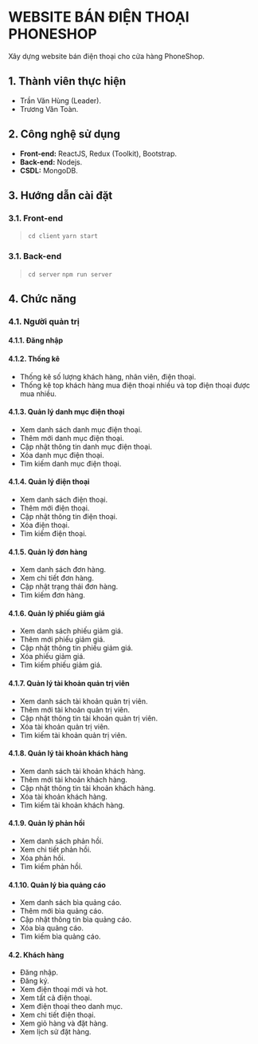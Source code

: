 # WEBSITE BÁN ĐIỆN THOẠI PHONESHOP
Xây dựng website bán điện thoại cho cửa hàng PhoneShop.

## 1. Thành viên thực hiện
- Trần Văn Hùng (Leader).
- Trương Văn Toàn.

## 2. Công nghệ sử dụng
- **Front-end:** ReactJS, Redux (Toolkit), Bootstrap.
- **Back-end:** Nodejs.
- **CSDL:** MongoDB.

## 3. Hướng dẫn cài đặt
### 3.1. Front-end
> `cd client`
> `yarn start`

### 3.1. Back-end
> `cd server`
> `npm run server`

## 4. Chức năng

### 4.1. Người quản trị

#### 4.1.1. Đăng nhập

#### 4.1.2. Thống kê
- Thống kê số lượng khách hàng, nhân viên, điện thoại.
- Thống kê top khách hàng mua điện thoại nhiều và top điện thoại được mua nhiều.

#### 4.1.3. Quản lý danh mục điện thoại
- Xem danh sách danh mục điện thoại.
- Thêm mới danh mục điện thoại.
- Cập nhật thông tin danh mục điện thoại.
- Xóa danh mục điện thoại.
- Tìm kiếm danh mục điện thoại.

#### 4.1.4. Quản lý điện thoại
- Xem danh sách điện thoại.
- Thêm mới điện thoại.
- Cập nhật thông tin điện thoại.
- Xóa điện thoại.
- Tìm kiếm điện thoại.

#### 4.1.5. Quản lý đơn hàng
- Xem danh sách đơn hàng.
- Xem chi tiết đơn hàng.
- Cập nhật trạng thái đơn hàng.
- Tìm kiếm đơn hàng.

#### 4.1.6. Quản lý phiếu giảm giá
- Xem danh sách phiếu giảm giá.
- Thêm mới phiếu giảm giá.
- Cập nhật thông tin phiếu giảm giá.
- Xóa phiếu giảm giá.
- Tìm kiếm phiếu giảm giá.

#### 4.1.7. Quản lý tài khoản quản trị viên
- Xem danh sách tài khoản quản trị viên.
- Thêm mới tài khoản quản trị viên.
- Cập nhật thông tin tài khoản quản trị viên.
- Xóa tài khoản quản trị viên.
- Tìm kiếm tài khoản quản trị viên.

#### 4.1.8. Quản lý tài khoản khách hàng
- Xem danh sách tài khoản khách hàng.
- Thêm mới tài khoản khách hàng.
- Cập nhật thông tin tài khoản khách hàng.
- Xóa tài khoản khách hàng.
- Tìm kiếm tài khoản khách hàng.

#### 4.1.9. Quản lý phản hồi
- Xem danh sách phản hồi.
- Xem chi tiết phản hồi.
- Xóa phản hồi.
- Tìm kiếm phản hồi.

#### 4.1.10. Quản lý bìa quảng cáo
- Xem danh sách bìa quảng cáo.
- Thêm mới bìa quảng cáo.
- Cập nhật thông tin bìa quảng cáo.
- Xóa bìa quảng cáo.
- Tìm kiếm bìa quảng cáo.

#### 4.2. Khách hàng
- Đăng nhập.
- Đăng ký.
- Xem điện thoại mới và hot.
- Xem tất cả điện thoại.
- Xem điện thoại theo danh mục.
- Xem chi tiết điện thoại.
- Xem giỏ hàng và đặt hàng.
- Xem lịch sử đặt hàng.